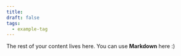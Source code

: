 ```yaml
---
title: 
draft: false
tags:
  - example-tag
---
```

 
The rest of your content lives here. You can use **Markdown** here :)
